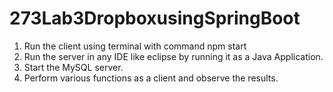 

# 273Lab3DropboxusingSpringBoot

1. Run the client using terminal with command npm start 
2. Run the server in any IDE like eclipse by running it as a Java Application.
3. Start the MySQL server.
3. Perform various functions as a client and observe the results.